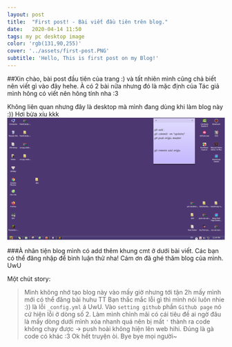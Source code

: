 ```yaml
---
layout: post
title:  "First post! - Bài viết đầu tiên trên blog."
date:   2020-04-14 11:50
tags: my pc desktop image
color: 'rgb(131,90,255)'
cover: '../assets/first-post.PNG'
subtitle: 'Hello, This is first post on my Blog!'
---
```


##Xin chào, bài post đầu tiên của trang :) và tất nhiên mình cũng chả biết nên viết gì vào đây hehe. À có 2 bài nữa nhưng đó là mặc định của Tác giả mình hông có viết nên hông tính nha :3

Không liên quan nhưng đây là desktop mà mình đang dùng khi làm blog này :)) Hơi bừa xíu kkk
![My desktop](https://raw.githubusercontent.com/nameiscashier/nameiscashier.github.io/master/assets/first-post.PNG)

###À nhân tiện blog mình có add thêm khung cmt ở dưới bài viết. Các bạn có thể đăng nhập để bình luận thử nha! Cám ơn đã ghé thăm blog của mình. UwU

Một chút story:
> Mình không nhớ tạo blog này vào mấy giờ nhưng tới tận 2h mấy mình mới có thể đăng bài huhu TT
> Bạn thắc mắc lỗi gì thì mình nói luôn nhie :)) là lỗi `_config.yml` á UwU. Vào `setting github` phần `Github page` nó cứ hiện lỗi ở dòng số 2. Làm mình chỉnh mãi có cái tiêu đề ai ngờ đâu là mấy dòng dưới mình xóa nhanh quá nên bị mất `'` thành ra code không chạy được -> push hoài không hiện lên web hihi.
> Đúng là gà code có khác :3 Ok hết truyện òi. Bye bye mọi người~